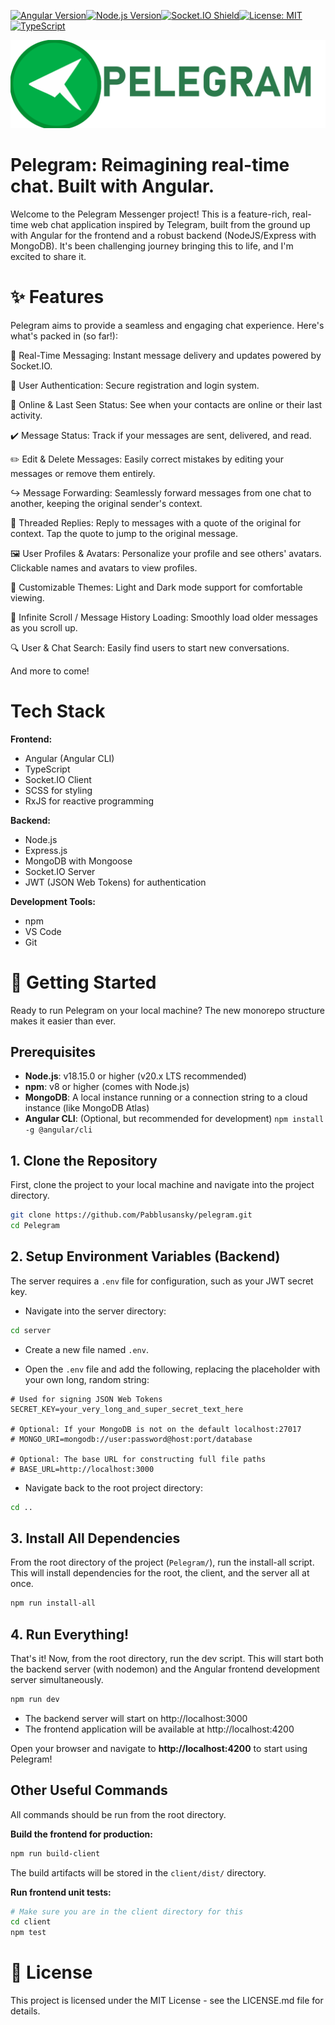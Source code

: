 [![Angular Version][angular-shield]][angular-url][![Node.js Version][nodejs-shield]][nodejs-url][![Socket.IO Shield][socketio-shield]][socketio-url][![License: MIT][license-shield]][license-url][![TypeScript][typescript-shield]][typescript-url]

![Pelegram](README.png)
# Pelegram: Reimagining real-time chat. Built with Angular.

Welcome to the Pelegram Messenger project! This is a feature-rich, real-time web chat application inspired by Telegram, built from the ground up with Angular for the frontend and a robust backend (NodeJS/Express with MongoDB). It's been challenging journey bringing this to life, and I'm excited to share it.

# ✨ Features

Pelegram aims to provide a seamless and engaging chat experience. Here's what's packed in (so far!):

📱 Real-Time Messaging: Instant message delivery and updates powered by Socket.IO.

👤 User Authentication: Secure registration and login system.

👀 Online & Last Seen Status: See when your contacts are online or their last activity.

✔️ Message Status: Track if your messages are sent, delivered, and read.

✏️ Edit & Delete Messages: Easily correct mistakes by editing your messages or remove them entirely.

↪️ Message Forwarding: Seamlessly forward messages from one chat to another, keeping the original sender's context.

💬 Threaded Replies: Reply to messages with a quote of the original for context. Tap the quote to jump to the original message.

🖼️ User Profiles & Avatars: Personalize your profile and see others' avatars. Clickable names and avatars to view profiles.

🎨 Customizable Themes: Light and Dark mode support for comfortable viewing.

📜 Infinite Scroll / Message History Loading: Smoothly load older messages as you scroll up.

🔍 User & Chat Search: Easily find users to start new conversations.

And more to come!

# Tech Stack

**Frontend:**
- Angular (Angular CLI)
- TypeScript
- Socket.IO Client
- SCSS for styling
- RxJS for reactive programming

**Backend:**
- Node.js
- Express.js
- MongoDB with Mongoose
- Socket.IO Server
- JWT (JSON Web Tokens) for authentication

**Development Tools:**
- npm
- VS Code
- Git

# 🚀 Getting Started

Ready to run Pelegram on your local machine? The new monorepo structure makes it easier than ever.

## Prerequisites

- **Node.js**: v18.15.0 or higher (v20.x LTS recommended)
- **npm**: v8 or higher (comes with Node.js)
- **MongoDB**: A local instance running or a connection string to a cloud instance (like MongoDB Atlas)
- **Angular CLI**: (Optional, but recommended for development) `npm install -g @angular/cli`

## 1. Clone the Repository

First, clone the project to your local machine and navigate into the project directory.

```bash
git clone https://github.com/Pabblusansky/pelegram.git
cd Pelegram
```

## 2. Setup Environment Variables (Backend)

The server requires a `.env` file for configuration, such as your JWT secret key.

- Navigate into the server directory:
```bash
cd server
```

- Create a new file named `.env`.

- Open the `.env` file and add the following, replacing the placeholder with your own long, random string:
```env
# Used for signing JSON Web Tokens
SECRET_KEY=your_very_long_and_super_secret_text_here

# Optional: If your MongoDB is not on the default localhost:27017
# MONGO_URI=mongodb://user:password@host:port/database

# Optional: The base URL for constructing full file paths
# BASE_URL=http://localhost:3000
```

- Navigate back to the root project directory:
```bash
cd ..
```

## 3. Install All Dependencies

From the root directory of the project (`Pelegram/`), run the install-all script. This will install dependencies for the root, the client, and the server all at once.

```bash
npm run install-all
```

## 4. Run Everything!

That's it! Now, from the root directory, run the dev script. This will start both the backend server (with nodemon) and the Angular frontend development server simultaneously.

```bash
npm run dev
```

- The backend server will start on http://localhost:3000
- The frontend application will be available at http://localhost:4200

Open your browser and navigate to **http://localhost:4200** to start using Pelegram!

## Other Useful Commands

All commands should be run from the root directory.

**Build the frontend for production:**
```bash
npm run build-client
```
The build artifacts will be stored in the `client/dist/` directory.

**Run frontend unit tests:**
```bash
# Make sure you are in the client directory for this
cd client
npm test
```

# 📜 License

This project is licensed under the MIT License - see the LICENSE.md file for details.

[angular-shield]: https://img.shields.io/badge/angular-v20%2B-%23DD0031?logo=angular
[angular-url]: https://angular.io/

[typescript-shield]: https://img.shields.io/badge/typescript-v5%2B-%233178C6?logo=typescript
[typescript-url]: https://www.typescriptlang.org/

[nodejs-shield]: https://img.shields.io/badge/Node.js-v18.15+/20+-%2523339933?logo=node.js
[nodejs-url]: https://nodejs.org/

[socketio-shield]: https://img.shields.io/badge/Socket.IO-v4%2B-010101?logo=socket.io
[socketio-url]: https://socket.io/

[license-shield]: https://img.shields.io/badge/License-MIT-yellow.svg
[license-url]: https://opensource.org/licenses/MIT